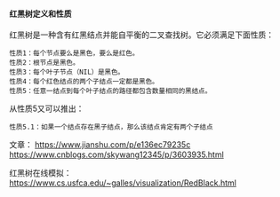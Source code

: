 #### 红黑树定义和性质
红黑树是一种含有红黑结点并能自平衡的二叉查找树。它必须满足下面性质：

    性质1：每个节点要么是黑色，要么是红色。
    性质2：根节点是黑色。
    性质3：每个叶子节点（NIL）是黑色。
    性质4：每个红色结点的两个子结点一定都是黑色。
    性质5：任意一结点到每个叶子结点的路径都包含数量相同的黑结点。

从性质5又可以推出：

    性质5.1：如果一个结点存在黑子结点，那么该结点肯定有两个子结点


文章：
https://www.jianshu.com/p/e136ec79235c
https://www.cnblogs.com/skywang12345/p/3603935.html

红黑树在线模拟：
https://www.cs.usfca.edu/~galles/visualization/RedBlack.html